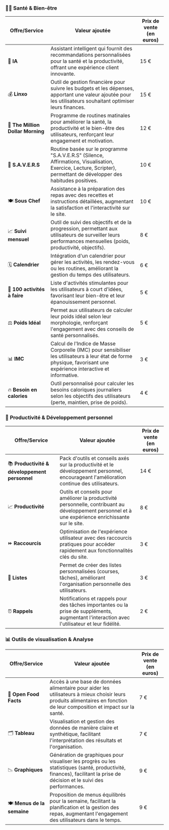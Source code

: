 ### 🧘‍♂️ **Santé & Bien-être**

| **Offre/Service**            | **Valeur ajoutée**                                                                                                                                                       | **Prix de vente (en euros)** |
|------------------------------|--------------------------------------------------------------------------------------------------------------------------------------------------------------------------|------------------------------|
| 🤖 **IA**                     | Assistant intelligent qui fournit des recommandations personnalisées pour la santé et la productivité, offrant une expérience client innovante.                           | 15 €                          |
| 💰 **Linxo**                  | Outil de gestion financière pour suivre les budgets et les dépenses, apportant une valeur ajoutée pour les utilisateurs souhaitant optimiser leurs finances.               | 15 €                          |
| 🌅 **The Million Dollar Morning** | Programme de routines matinales pour améliorer la santé, la productivité et le bien-être des utilisateurs, renforçant leur engagement et motivation.                      | 12 €                          |
| 🧘 **S.A.V.E.R.S**            | Routine basée sur le programme "S.A.V.E.R.S" (Silence, Affirmations, Visualisation, Exercice, Lecture, Scripter), permettant de développer des habitudes positives.        | 10 €                          |
| 🍽️ **Sous Chef**              | Assistance à la préparation des repas avec des recettes et instructions détaillées, augmentant la satisfaction et l'interactivité sur le site.                            | 10 €                          |
| 📈 **Suivi mensuel**          | Outil de suivi des objectifs et de la progression, permettant aux utilisateurs de surveiller leurs performances mensuelles (poids, productivité, objectifs).                | 8 €                           |
| 🗓️ **Calendrier**             | Intégration d'un calendrier pour gérer les activités, les rendez-vous ou les routines, améliorant la gestion du temps des utilisateurs.                                   | 6 €                           |
| 🎨 **100 activités à faire**  | Liste d'activités stimulantes pour les utilisateurs à court d'idées, favorisant leur bien-être et leur épanouissement personnel.                                          | 5 €                           |
| ⚖️ **Poids Idéal**            | Permet aux utilisateurs de calculer leur poids idéal selon leur morphologie, renforçant l'engagement avec des conseils de santé personnalisés.                             | 5 €                           |
| 📊 **IMC**                    | Calcul de l'Indice de Masse Corporelle (IMC) pour sensibiliser les utilisateurs à leur état de forme physique, favorisant une expérience interactive et informative.      | 3 €                           |
| 🔥 **Besoin en calories**     | Outil personnalisé pour calculer les besoins caloriques journaliers selon les objectifs des utilisateurs (perte, maintien, prise de poids).                                | 4 €                           |

### 🚀 **Productivité & Développement personnel**

| **Offre/Service**                         | **Valeur ajoutée**                                                                                                                                                       | **Prix de vente (en euros)** |
|-------------------------------------------|--------------------------------------------------------------------------------------------------------------------------------------------------------------------------|------------------------------|
| 📚 **Productivité & développement personnel** | Pack d'outils et conseils axés sur la productivité et le développement personnel, encourageant l'amélioration continue des utilisateurs.                                   | 14 €                          |
| 📈 **Productivité**                       | Outils et conseils pour améliorer la productivité personnelle, contribuant au développement personnel et à une expérience enrichissante sur le site.                      | 8 €                           |
| ⏩ **Raccourcis**                         | Optimisation de l'expérience utilisateur avec des raccourcis pratiques pour accéder rapidement aux fonctionnalités clés du site.                                          | 3 €                           |
| 📝 **Listes**                             | Permet de créer des listes personnalisées (courses, tâches), améliorant l'organisation personnelle des utilisateurs.                                                      | 3 €                           |
| ⏰ **Rappels**                            | Notifications et rappels pour des tâches importantes ou la prise de suppléments, augmentant l'interaction avec l'utilisateur et leur fidélité.                             | 2 €                           |

### 📊 **Outils de visualisation & Analyse**

| **Offre/Service**            | **Valeur ajoutée**                                                                                                                                                       | **Prix de vente (en euros)** |
|------------------------------|--------------------------------------------------------------------------------------------------------------------------------------------------------------------------|------------------------------|
| 🍏 **Open Food Facts**         | Accès à une base de données alimentaire pour aider les utilisateurs à mieux choisir leurs produits alimentaires en fonction de leur composition et impact sur la santé.     | 7 €                           |
| 🗂️ **Tableau**                 | Visualisation et gestion des données de manière claire et synthétique, facilitant l'interprétation des résultats et l'organisation.                                        | 7 €                           |
| 📉 **Graphiques**             | Génération de graphiques pour visualiser les progrès ou les statistiques (santé, productivité, finances), facilitant la prise de décision et le suivi des performances.    | 9 €                           |
| 🍽️ **Menus de la semaine**    | Proposition de menus équilibrés pour la semaine, facilitant la planification et la gestion des repas, augmentant l'engagement des utilisateurs dans le temps.              | 9 €                           |
